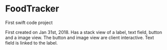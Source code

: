 # FoodTracker
First swift code project

First created on Jan 31st, 2018. 
Has a stack view of a label, text field, button and a image view. The button and image view are client interactive. Text field is linked to the label.
